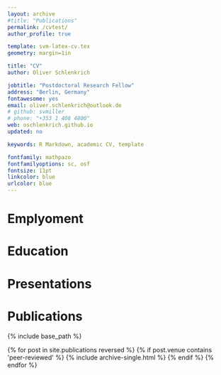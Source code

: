 ```yaml
---
layout: archive
#title: "Publications"
permalink: /cvtest/
author_profile: true

template: svm-latex-cv.tex
geometry: margin=1in

title: "CV"
author: Oliver Schlenkrich

jobtitle: "Postdoctoral Research Fellow"
address: "Berlin, Germany"
fontawesome: yes
email: oliver.schlenkrich@outlook.de
# github: svmiller
# phone: "+353 1 408 4800"
web: oschlenkrich.github.io
updated: no

keywords: R Markdown, academic CV, template

fontfamily: mathpazo
fontfamilyoptions: sc, osf
fontsize: 11pt
linkcolor: blue
urlcolor: blue
---
```



# Emplyoment 


# Education


# Presentations



# Publications

{% include base_path %}

{% for post in site.publications reversed %}
  {% if post.venue contains 'peer-reviewed' %}
    {% include archive-single.html %}
  {% endif %}
{% endfor %}
